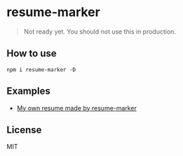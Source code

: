 # resume-marker

> Not ready yet. You should not use this in production.

## How to use

```shell
npm i resume-marker -D
```

## Examples

- [My own resume made by resume-marker](https://nazha-image-store.oss-cn-shanghai.aliyuncs.com/blog/resume.pdf)

## License

MIT

